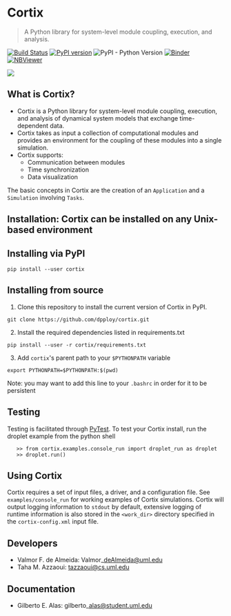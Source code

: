 # Cortix
> A Python library for system-level module coupling, execution, and analysis.

[![Build Status](https://travis-ci.org/dpploy/cortix.svg?branch=master)](https://travis-ci.org/dpploy/cortix)
[![PyPI version](https://badge.fury.io/py/cortix.svg)](https://badge.fury.io/py/cortix)
![PyPI - Python Version](https://img.shields.io/pypi/pyversions/Django.svg)
[![Binder](https://mybinder.org/badge.svg)](https://mybinder.org/v2/gh/dpploy/cortix-nb/master)
[![NBViewer](https://github.com/jupyter/design/blob/master/logos/Badges/nbviewer_badge.svg)](http://nbviewer.jupyter.org/github/dpploy/cortix-nb/)

![](cortix/docs/cortix-cover.png)

## What is Cortix?

* Cortix is a Python library for system-level module coupling, execution, and
  analysis of dynamical system models that exchange time-dependent data.
* Cortix takes as input a collection of computational modules and provides an 
  environment for the coupling of these modules into a single simulation.
* Cortix supports:
    - Communication between modules
    - Time synchronization
    - Data visualization

The basic concepts in Cortix are the creation of an `Application` and a `Simulation` involving `Tasks`.

## Installation: Cortix can be installed on any Unix-based environment

## Installing via PyPI
```
pip install --user cortix
```

## Installing from source
1. Clone this repository to install the current version of Cortix in PyPI. 
```
git clone https://github.com/dpploy/cortix.git
```
2. Install the required dependencies listed in requirements.txt
```
pip install --user -r cortix/requirements.txt
```
3. Add ```cortix```'s parent path to your ```$PYTHONPATH``` variable
```
export PYTHONPATH=$PYTHONPATH:$(pwd)
```
Note: you may want to add this line to your ```.bashrc``` in order for it to be persistent

## Testing

Testing is facilitated through <a href="http://pytest.org">PyTest</a>. To test your Cortix install, run the droplet example from the python shell
```
   >> from cortix.examples.console_run import droplet_run as droplet 
   >> droplet.run()
```

## Using Cortix

Cortix requires a set of input files, a driver, and a configuration file. See `examples/console_run` for working examples of Cortix simulations. Cortix will output logging information to `stdout` by default, extensive logging of runtime information is also stored in the `<work_dir>` directory specified in the `cortix-config.xml` input file.

## Developers 

- Valmor F. de Almeida: Valmor\_deAlmeida@uml.edu
- Taha M. Azzaoui: tazzaoui@cs.uml.edu

## Documentation

- Gilberto E. Alas: gilberto\_alas@student.uml.edu
